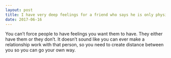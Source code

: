 ```yaml
---
layout: post
title: I have very deep feelings for a friend who says he is only physically attracted to me. What should I do about the feelings, and about the friendship?
date: 2017-06-16
---
```


<p>You can’t force people to have feelings you want them to have. They either have them or they don’t. It doesn’t sound like you can ever make a relationship work with that person, so you need to create distance between you so you can go your own way.</p>
